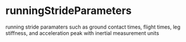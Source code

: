# runningStrideParameters
running stride paramaters such as ground contact times, flight times, leg stiffness, and acceleration peak with inertial measurement units
